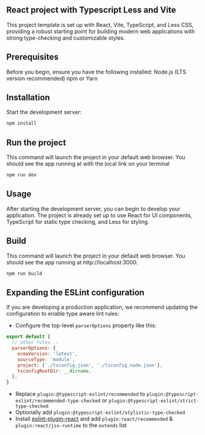 ## React project with Typescript Less and Vite
 This project template is set up with React, Vite, TypeScript, and Less CSS, providing a robust starting point for building modern web applications with strong type-checking and customizable styles.

## Prerequisites
Before you begin, ensure you have the following installed:
  Node.js (LTS version recommended)
  npm or Yarn


## Installation
Start the development server:

```sh
npm install
```

## Run the project
This command will launch the project in your default web browser. You should see the app running at with the local link on your terminal

```sh
npm run dev
```

## Usage
After starting the development server, you can begin to develop your application. The project is already set up to use React for UI components, TypeScript for static type checking, and Less for styling.


## Build
This command will launch the project in your default web browser. You should see the app running at http://localhost:3000.

```sh
npm run build
```

## Expanding the ESLint configuration

If you are developing a production application, we recommend updating the configuration to enable type aware lint rules:

- Configure the top-level `parserOptions` property like this:

```js
export default {
  // other rules...
  parserOptions: {
    ecmaVersion: 'latest',
    sourceType: 'module',
    project: ['./tsconfig.json', './tsconfig.node.json'],
    tsconfigRootDir: __dirname,
  },
}
```

- Replace `plugin:@typescript-eslint/recommended` to `plugin:@typescript-eslint/recommended-type-checked` or `plugin:@typescript-eslint/strict-type-checked`
- Optionally add `plugin:@typescript-eslint/stylistic-type-checked`
- Install [eslint-plugin-react](https://github.com/jsx-eslint/eslint-plugin-react) and add `plugin:react/recommended` & `plugin:react/jsx-runtime` to the `extends` list
